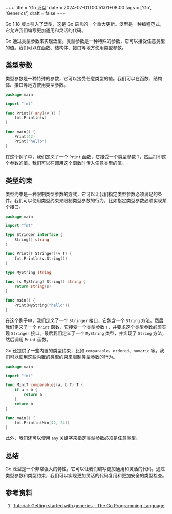 +++
title = 'Go 泛型'
date = 2024-07-01T00:51:01+08:00
tags = ['Go', 'Generics']
draft = false
+++

Go 1.18 版本引入了泛型，这是 Go 语言的一个重大更新。泛型是一种编程范式，它允许我们编写更加通用和灵活的代码。

Go 通过类型参数来实现泛型。类型参数是一种特殊的参数，它可以接受任意类型的值。我们可以在函数、结构体、接口等地方使用类型参数。

## 类型参数

类型参数是一种特殊的参数，它可以接受任意类型的值。我们可以在函数、结构体、接口等地方使用类型参数。

```go
package main

import "fmt"

func Print[T any](v T) {
    fmt.Println(v)
}

func main() {
    Print(42)
    Print("hello")
}
```

在这个例子中，我们定义了一个 `Print` 函数，它接受一个类型参数 `T`，然后打印这个参数的值。我们可以在调用这个函数时传入任意类型的值。

## 类型约束

类型约束是一种限制类型参数的方式，它可以让我们指定类型参数必须满足的条件。我们可以使用类型约束来限制类型参数的行为，比如指定类型参数必须实现某个接口。

```go
package main

import "fmt"

type Stringer interface {
    String() string
}

func Print[T Stringer](v T) {
    fmt.Println(v.String())
}

type MyString string

func (s MyString) String() string {
    return string(s)
}

func main() {
    Print(MyString("hello"))
}
```

在这个例子中，我们定义了一个 `Stringer` 接口，它包含一个 `String` 方法。然后我们定义了一个 `Print` 函数，它接受一个类型参数 `T`，并要求这个类型参数必须实现 `Stringer` 接口。最后我们定义了一个 `MyString` 类型，并实现了 `String` 方法，然后调用 `Print` 函数。

Go 还提供了一些内置的类型约束，比如 `comparable`、`ordered`、`numeric` 等。我们可以使用这些内置的类型约束来限制类型参数的行为。

```go
package main

import "fmt"

func Min[T comparable](a, b T) T {
    if a < b {
        return a
    }
    return b
}

func main() {
    fmt.Println(Min(42, 24))
}
```

此外，我们还可以使用 `any` 关键字来指定类型参数必须是任意类型。

## 总结

Go 泛型是一个非常强大的特性，它可以让我们编写更加通用和灵活的代码。通过类型参数和类型约束，我们可以实现更加灵活的代码复用和更加安全的类型检查。

## 参考资料

1. [Tutorial: Getting started with generics - The Go Programming Language](https://go.dev/doc/tutorial/generics)
